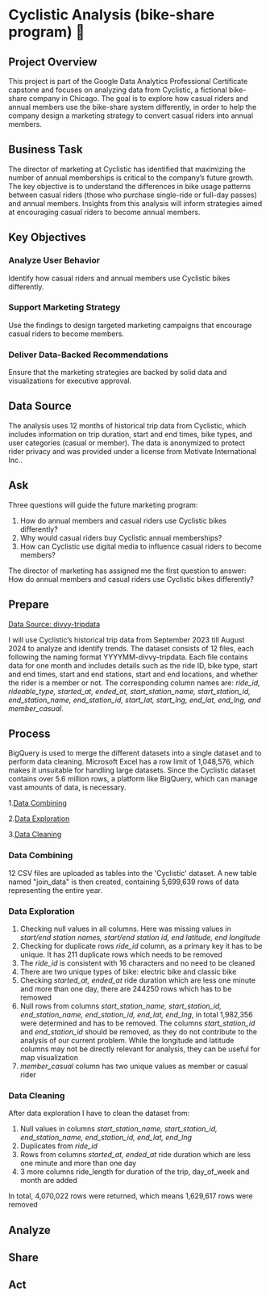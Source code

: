 # Cyclistic Analysis (bike-share program) 🚴
## Project Overview
This project is part of the Google Data Analytics Professional Certificate capstone and focuses on analyzing data from Cyclistic, a fictional bike-share company in Chicago. The goal is to explore how casual riders and annual members use the bike-share system differently, in order to help the company design a marketing strategy to convert casual riders into annual members.

## Business Task
The director of marketing at Cyclistic has identified that maximizing the number of annual memberships is critical to the company’s future growth. The key objective is to understand the differences in bike usage patterns between casual riders (those who purchase single-ride or full-day passes) and annual members. Insights from this analysis will inform strategies aimed at encouraging casual riders to become annual members.

## Key Objectives
### Analyze User Behavior
Identify how casual riders and annual members use Cyclistic bikes differently.
### Support Marketing Strategy
Use the findings to design targeted marketing campaigns that encourage casual riders to become members.
### Deliver Data-Backed Recommendations
Ensure that the marketing strategies are backed by solid data and visualizations for executive approval.
## Data Source
The analysis uses 12 months of historical trip data from Cyclistic, which includes information on trip duration, start and end times, bike types, and user categories (casual or member). The data is anonymized to protect rider privacy and was provided under a license from Motivate International Inc..

## Ask
Three questions will guide the future marketing program:
1. How do annual members and casual riders use Cyclistic bikes differently?
2. Why would casual riders buy Cyclistic annual memberships?
3. How can Cyclistic use digital media to influence casual riders to become members?

The director of marketing has assigned me the first question to answer: How do annual members and casual riders use Cyclistic bikes
differently?

## Prepare
[Data Source: divvy-tripdata](https://divvy-tripdata.s3.amazonaws.com/index.html)

I will use Cyclistic’s historical trip data from September 2023 till August 2024 to analyze and identify trends. The dataset consists of 12 files, each following the naming format YYYYMM-divvy-tripdata. Each file contains data for one month and includes details such as the ride ID, bike type, start and end times, start and end stations, start and end locations, and whether the rider is a member or not. The corresponding column names are: *ride_id, rideable_type, started_at, ended_at, start_station_name, start_station_id, end_station_name, end_station_id, start_lat, start_lng, end_lat, end_lng, and member_casual*.

## Process
BigQuery is used to merge the different datasets into a single dataset and to perform data cleaning. Microsoft Excel has a row limit of 1,048,576, which makes it unsuitable for handling large datasets. Since the Cyclistic dataset contains over 5.6 million rows, a platform like BigQuery, which can manage vast amounts of data, is necessary.

1.[Data Combining](https://github.com/OlhaMatvieieva/Cyclistic-Project/blob/main/Data%20Combining.sql)

2.[Data Exploration](https://github.com/OlhaMatvieieva/Cyclistic-SQL-Project/blob/main/Data%20Exploration.sql)

3.[Data Cleaning](https://github.com/OlhaMatvieieva/Cyclistic-Project/blob/main/Data%20Cleaning.sql)

### Data Combining
12 CSV files are uploaded as tables into the 'Cyclistic' dataset. A new table named "join_data" is then created, containing 5,699,639 rows of data representing the entire year.
 

### Data Exploration

1. Checking null values in all columns. Here was missing values in *start/end station names, start/end station id, end latitude, end longitude*
2. Checking for duplicate rows *ride_id* column, as a primary key it has to be unique. It has 211 duplicate rows which needs to be removed
3. The *ride_id* is consistent with 16 characters and no need to be cleaned
4. There are two unique types of bike: electric bike and classic bike
5. Checking *started_at, ended_at* ride duration which are less one minute and more than one day, there are 244250 rows which has to be remowed
6. Null rows from columns *start_station_name,	start_station_id,	end_station_name,	end_station_id, end_lat,	end_lng*, in total 1,982,356 were determined and has to be removed. The columns *start_station_id* and *end_station_id* should be removed, as they do not contribute to the analysis of our current problem. While the longitude and latitude columns may not be directly relevant for analysis, they can be useful for map visualization
7. *member_casual* column has two unique values as member or casual rider

### Data Cleaning

After data exploration I have to clean the dataset from:
1. Null values in columns *start_station_name,	start_station_id,	end_station_name,	end_station_id, end_lat,	end_lng*
2. Duplicates from *ride_id*
3. Rows from columns *started_at, ended_at* ride duration which are less one minute and more than one day
4. 3 more columns ride_length for duration of the trip, day_of_week and month are added

In total, 4,070,022 rows were returned, which means 1,629,617 rows were removed
## Analyze
## Share
## Act
